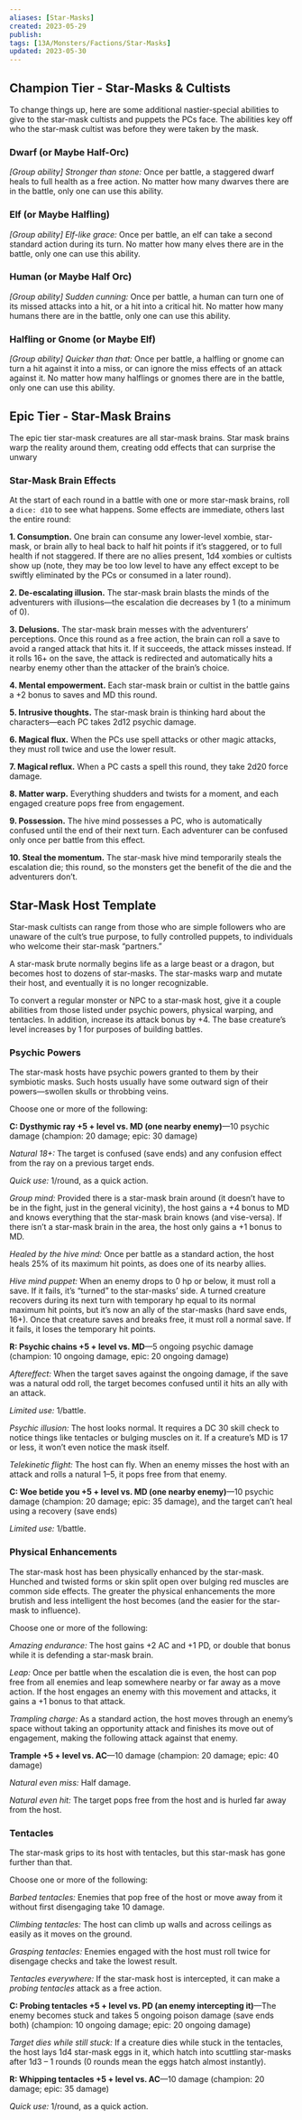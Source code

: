 ```yaml
---
aliases: [Star-Masks]
created: 2023-05-29
publish: 
tags: [13A/Monsters/Factions/Star-Masks]
updated: 2023-05-30
---
```


## Champion Tier - Star-Masks & Cultists

To change things up, here are some additional nastier-special abilities to give to the star-mask cultists and puppets the PCs face. The abilities key off who the star-mask cultist was before they were taken by the mask.

### Dwarf (or Maybe Half-Orc)

*\[Group ability\] Stronger than stone:* Once per battle, a staggered dwarf heals to full health as a free action. No matter how many dwarves there are in the battle, only one can use this ability.

### Elf (or Maybe Halfling)

*\[Group ability\] Elf-like grace:* Once per battle, an elf can take a second standard action during its turn. No matter how many elves there are in the battle, only one can use this ability.

### Human (or Maybe Half Orc)

*\[Group ability\] Sudden cunning:* Once per battle, a human can turn one of its missed attacks into a hit, or a hit into a critical hit. No matter how many humans there are in the battle, only one can use this ability.

### Halfling or Gnome (or Maybe Elf)

*\[Group ability\] Quicker than that:* Once per battle, a halfling or gnome can turn a hit against it into a miss, or can ignore the miss effects of an attack against it. No matter how many halflings or gnomes there are in the battle, only one can use this ability.

## Epic Tier - Star-Mask Brains

The epic tier star-mask creatures are all star-mask brains. Star mask brains warp the reality around them, creating odd effects that can surprise the unwary

### Star-Mask Brain Effects

At the start of each round in a battle with one or more star-mask brains, roll a `dice: d10` to see what happens. Some effects are immediate, others last the entire round:

**1. Consumption.** One brain can consume any lower-level xombie, star-mask, or brain ally to heal back to half hit points if it’s staggered, or to full health if not staggered. If there are no allies present, 1d4 xombies or cultists show up (note, they may be too low level to have any effect except to be swiftly eliminated by the PCs or consumed in a later round).

**2. De-escalating illusion.** The star-mask brain blasts the minds of the adventurers with illusions—the escalation die decreases by 1 (to a minimum of 0).

**3. Delusions.** The star-mask brain messes with the adventurers’ perceptions. Once this round as a free action, the brain can roll a save to avoid a ranged attack that hits it. If it succeeds, the attack misses instead. If it rolls 16+ on the save, the attack is redirected and automatically hits a nearby enemy other than the attacker of the brain’s choice.

**4. Mental empowerment.** Each star-mask brain or cultist in the battle gains a +2 bonus to saves and MD this round.

**5. Intrusive thoughts.** The star-mask brain is thinking hard about the characters—each PC takes 2d12 psychic damage.

**6. Magical flux.** When the PCs use spell attacks or other magic attacks, they must roll twice and use the lower result.

**7. Magical reflux.** When a PC casts a spell this round, they take 2d20 force damage.

**8. Matter warp.** Everything shudders and twists for a moment, and each engaged creature pops free from engagement.

**9. Possession.** The hive mind possesses a PC, who is automatically confused until the end of their next turn. Each adventurer can be confused only once per battle from this effect.

**10. Steal the momentum.** The star-mask hive mind temporarily steals the escalation die; this round, so the monsters get the benefit of the die and the adventurers don’t. 

## Star-Mask Host Template

Star-mask cultists can range from those who are simple followers who are unaware of the cult’s true purpose, to fully controlled puppets, to individuals who welcome their star-mask “partners.”

A star-mask brute normally begins life as a large beast or a dragon, but becomes host to dozens of star-masks. The star-masks warp and mutate their host, and eventually it is no longer recognizable.

To convert a regular monster or NPC to a star-mask host, give it a couple abilities from those listed under psychic powers, physical warping, and tentacles. In addition, increase its attack bonus by +4. The base creature’s level increases by 1 for purposes of building battles.

### Psychic Powers

The star-mask hosts have psychic powers granted to them by their symbiotic masks. Such hosts usually have some outward sign of their powers—swollen skulls or throbbing veins.

Choose one or more of the following:

**C: Dysthymic ray +5 + level vs. MD (one nearby enemy)**—10 psychic damage (champion: 20 damage; epic: 30 damage)

*Natural 18+:* The target is confused (save ends) and any confusion effect from the ray on a previous target ends.

*Quick use:* 1/round, as a quick action.

*Group mind:* Provided there is a star-mask brain around (it doesn’t have to be in the fight, just in the general vicinity), the host gains a +4 bonus to MD and knows everything that the star-mask brain knows (and vise-versa). If there isn’t a star-mask brain in the area, the host only gains a +1 bonus to MD.

*Healed by the hive mind:* Once per battle as a standard action, the host heals 25% of its maximum hit points, as does one of its nearby allies.

*Hive mind puppet:* When an enemy drops to 0 hp or below, it must roll a save. If it fails, it’s “turned” to the star-masks’ side. A turned creature recovers during its next turn with temporary hp equal to its normal maximum hit points, but it’s now an ally of the star-masks (hard save ends, 16+). Once that creature saves and breaks free, it must roll a normal save. If it fails, it loses the temporary hit points.

**R: Psychic chains +5 + level vs. MD**—5 ongoing psychic damage (champion: 10 ongoing damage, epic: 20 ongoing damage)

*Aftereffect:* When the target saves against the ongoing damage, if the save was a natural odd roll, the target becomes confused until it hits an ally with an attack.

*Limited use:* 1/battle.

*Psychic illusion:* The host looks normal. It requires a DC 30 skill check to notice things like tentacles or bulging muscles on it. If a creature’s MD is 17 or less, it won’t even notice the mask itself.

*Telekinetic flight:* The host can fly. When an enemy misses the host with an attack and rolls a natural 1–5, it pops free from that enemy.

**C: Woe betide you +5 + level vs. MD (one nearby enemy)**—10 psychic damage (champion: 20 damage; epic: 35 damage), and the target can’t heal using a recovery (save ends)

*Limited use:* 1/battle.

### Physical Enhancements

The star-mask host has been physically enhanced by the star-mask. Hunched and twisted forms or skin split open over bulging red muscles are common side effects. The greater the physical enhancements the more brutish and less intelligent the host becomes (and the easier for the star-mask to influence).

Choose one or more of the following:

*Amazing endurance:* The host gains +2 AC and +1 PD, or double that bonus while it is defending a star-mask brain.

*Leap:* Once per battle when the escalation die is even, the host can pop free from all enemies and leap somewhere nearby or far away as a move action. If the host engages an enemy with this movement and attacks, it gains a +1 bonus to that attack.

*Trampling charge:* As a standard action, the host moves through an enemy’s space without taking an opportunity attack and finishes its move out of engagement, making the following attack against that enemy.

**Trample +5 + level vs. AC**—10 damage (champion: 20 damage; epic: 40 damage)

*Natural even miss:* Half damage.

*Natural even hit:* The target pops free from the host and is hurled far away from the host.

### Tentacles

The star-mask grips to its host with tentacles, but this star-mask has gone further than that.

Choose one or more of the following:

*Barbed tentacles:* Enemies that pop free of the host or move away from it without first disengaging take 10 damage.

*Climbing tentacles:* The host can climb up walls and across ceilings as easily as it moves on the ground.

*Grasping tentacles:* Enemies engaged with the host must roll twice for disengage checks and take the lowest result.

*Tentacles everywhere:* If the star-mask host is intercepted, it can make a *probing tentacles* attack as a free action.

**C: Probing tentacles +5 + level vs. PD (an enemy intercepting it)**—The enemy becomes stuck and takes 5 ongoing poison damage (save ends both) (champion: 10 ongoing damage; epic: 20 ongoing damage)

*Target dies while still stuck:* If a creature dies while stuck in the tentacles, the host lays 1d4 star-mask eggs in it, which hatch into scuttling star-masks after 1d3 – 1 rounds (0 rounds mean the eggs hatch almost instantly).

**R: Whipping tentacles +5 + level vs. AC**—10 damage (champion: 20 damage; epic: 35 damage)

*Quick use:* 1/round, as a quick action.